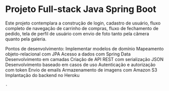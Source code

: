 # Projeto Full-stack Java Spring Boot

Este projeto contemplara a construção de login, cadastro de usuário, fluxo completo de navegação de carrinho de compras, fluxo de fechamento de pedido, tela de perfil de usuário com envio de foto tanto pela câmera quanto pela galeria.

Pontos de desenvolvimento:
    Implementar modelos de domínio
    Mapeamento objeto-relacional com JPA
    Acesso a dados com Spring Data
    Desenvolvimento em camadas
    Criação de API REST com serialização JSON
    Desenvolvimento baseado em casos de uso
    Autenticação e autorização com token
    Envio de emails
    Armazenamento de imagens com Amazon S3
    Implantação do backend no Heroku

    .
